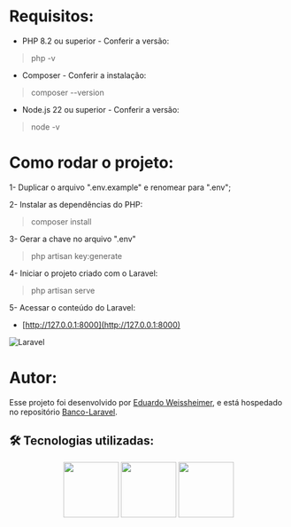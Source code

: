 # Requisitos:
* PHP 8.2 ou superior - Conferir a versão: 
> php -v

* Composer - Conferir a instalação:
> composer --version

* Node.js 22 ou superior - Conferir a versão:
> node -v

# Como rodar o projeto:
1- Duplicar o arquivo ".env.example" e renomear para ".env";

2- Instalar as dependências do PHP:
> composer install

3- Gerar a chave no arquivo ".env"
> php artisan key:generate 

4- Iniciar o projeto criado com o Laravel:
> php artisan serve



5- Acessar o conteúdo do Laravel:
* [http://127.0.0.1:8000](http://127.0.0.1:8000)

![Laravel](https://img.shields.io/badge/laravel-%23FF2D20?style=for-the-badge&logo=laravel&logoColor=white) 

# Autor:

Esse projeto foi desenvolvido por [Eduardo Weissheimer](https://github.com/Eduardo220), e está hospedado no repositório [Banco-Laravel](https://github.com/Eduardo220/Banco_Laravel).

## 🛠️ Tecnologias utilizadas:
<p align="center">
<img src="https://cdn.jsdelivr.net/gh/devicons/devicon@latest/icons/git/git-original.svg" width="100">   
<img src="https://cdn.jsdelivr.net/gh/devicons/devicon@latest/icons/mysql/mysql-original.svg" width="100">           
<img src="https://cdn.jsdelivr.net/gh/devicons/devicon@latest/icons/laravel/laravel-original.svg" width="100">       
</p>
